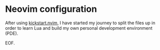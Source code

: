 # Neovim configuration

After using [kickstart.nvim](https://github.com/nvim-lua/kickstart.nvim), I
have started my journey to split the files up in order to learn Lua and
build my own personal development environment (PDE).

EOF.

